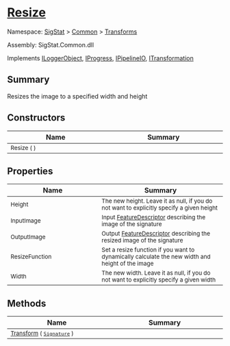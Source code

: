 # [Resize](./Resize.md)

Namespace: [SigStat]() > [Common](./../README.md) > [Transforms](./README.md)

Assembly: SigStat.Common.dll

Implements [ILoggerObject](./../ILoggerObject.md), [IProgress](./../Helpers/IProgress.md), [IPipelineIO](./../Pipeline/IPipelineIO.md), [ITransformation](./../ITransformation.md)

## Summary
Resizes the image to a specified width and height

## Constructors

| Name<div><a href="#"><img width=400></a></div> | Summary<div><a href="#"><img width=475></a></div> | 
| --- | --- | 
| <sub>Resize (  )</sub> | <sub></sub> | 


## Properties

| Name<div><a href="#"><img width=400></a></div> | Summary<div><a href="#"><img width=475></a></div> | 
| --- | --- | 
| <sub>Height</sub> | <sub>The new height. Leave it as null, if you do not want to explicitly specify a given height</sub> | 
| <sub>InputImage</sub> | <sub>Input [FeatureDescriptor](../SigStat/Common/FeatureDescriptor.md) describing the image of the signature</sub> | 
| <sub>OutputImage</sub> | <sub>Output [FeatureDescriptor](../SigStat/Common/FeatureDescriptor.md) describing the resized image of the signature</sub> | 
| <sub>ResizeFunction</sub> | <sub>Set a resize function if you want to dynamically calculate the new width and height of the image</sub> | 
| <sub>Width</sub> | <sub>The new width. Leave it as null, if you do not want to explicitly specify a given width</sub> | 


## Methods

| Name<div><a href="#"><img width=400></a></div> | Summary<div><a href="#"><img width=475></a></div> | 
| --- | --- | 
| <sub>[Transform](./Methods/Resize--Transform.md) ( [`Signature`](./../Signature.md) )</sub> | <sub></sub> | 


